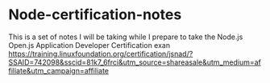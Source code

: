 # Node-certification-notes

This is a set of notes I will be taking while I prepare to take the Node.js Open.js Application Developer Certification exan
https://training.linuxfoundation.org/certification/jsnad/?SSAID=742098&sscid=81k7_6frci&utm_source=shareasale&utm_medium=affiliate&utm_campaign=affiliate

